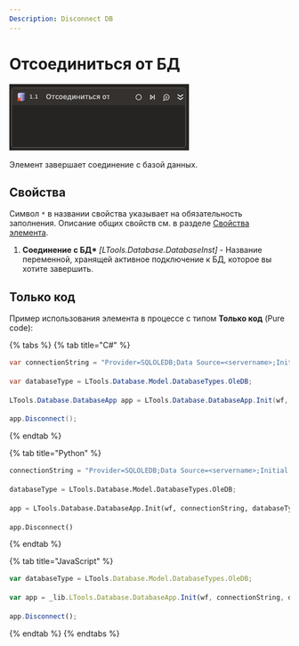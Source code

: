```yaml
---
Description: Disconnect DB
---
```



# Отсоединиться от БД

![](../../../resources/activities/basic/db/disconnect-data-base-activity.png)

Элемент завершает соединение с базой данных.


## Свойства
Символ `*` в названии свойства указывает на обязательность заполнения. Описание общих свойств см. в разделе [Свойства элемента](https://docs.primo-rpa.ru/primo-rpa/primo-studio/process/elements#svoistva-elementa).

1. **Соединение с БД\*** *[LTools.Database.DatabaseInst]* - Название переменной, хранящей активное подключение к БД, которое вы хотите завершить.


## Только код

Пример использования элемента в процессе с типом **Только код** (Pure code):

{% tabs %}
{% tab title="C#" %}
```csharp
var connectionString = "Provider=SQLOLEDB;Data Source=<servername>;Initial Catalog=<dbname>;Integrated Security=SSPI";

var databaseType = LTools.Database.Model.DatabaseTypes.OleDB;

LTools.Database.DatabaseApp app = LTools.Database.DatabaseApp.Init(wf, connectionString, databaseType);

app.Disconnect();
```
{% endtab %}

{% tab title="Python" %}
```python
connectionString = "Provider=SQLOLEDB;Data Source=<servername>;Initial Catalog=<dbname>;Integrated Security=SSPI";

databaseType = LTools.Database.Model.DatabaseTypes.OleDB;

app = LTools.Database.DatabaseApp.Init(wf, connectionString, databaseType)

app.Disconnect()
```
{% endtab %}

{% tab title="JavaScript" %}
```javascript
var databaseType = LTools.Database.Model.DatabaseTypes.OleDB;

var app = _lib.LTools.Database.DatabaseApp.Init(wf, connectionString, databaseType);

app.Disconnect();
```
{% endtab %}
{% endtabs %}
